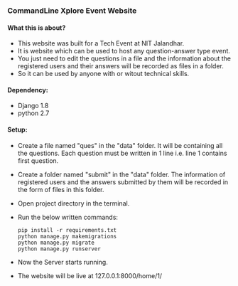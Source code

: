 ### CommandLine Xplore Event Website

#### What this is about?
- This website was built for a Tech Event at NIT Jalandhar.
- It is website which can be used to host any question-answer type event. 
- You just need to edit the questions in a file and the information about the registered users and their answers will be recorded as files in a folder.
- So it can be used by anyone with or witout technical skills.

#### Dependency:
- Django 1.8
- python 2.7

#### Setup:
- Create a file named "ques" in the "data" folder. It will be containing all the questions. Each question must be written in 1 line i.e. line 1 contains first question.
- Create a folder named "submit" in the "data" folder. The information of registered users and the answers submitted by them will be recorded in the form of files in this folder.

- Open project directory in the terminal.
- Run the below written commands:
  ````
  pip install -r requirements.txt 
  python manage.py makemigrations
  python manage.py migrate
  python manage.py runserver
  ````
- Now the Server starts running.
- The website will be live at 127.0.0.1:8000/home/1/
